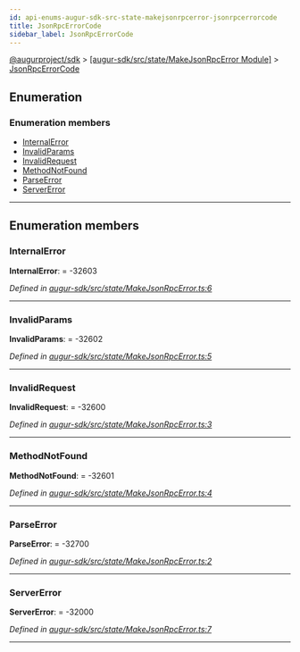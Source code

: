 ```yaml
---
id: api-enums-augur-sdk-src-state-makejsonrpcerror-jsonrpcerrorcode
title: JsonRpcErrorCode
sidebar_label: JsonRpcErrorCode
---
```


[@augurproject/sdk](api-readme.md) > [[augur-sdk/src/state/MakeJsonRpcError Module]](api-modules-augur-sdk-src-state-makejsonrpcerror-module.md) > [JsonRpcErrorCode](api-enums-augur-sdk-src-state-makejsonrpcerror-jsonrpcerrorcode.md)

## Enumeration

### Enumeration members

* [InternalError](api-enums-augur-sdk-src-state-makejsonrpcerror-jsonrpcerrorcode.md#internalerror)
* [InvalidParams](api-enums-augur-sdk-src-state-makejsonrpcerror-jsonrpcerrorcode.md#invalidparams)
* [InvalidRequest](api-enums-augur-sdk-src-state-makejsonrpcerror-jsonrpcerrorcode.md#invalidrequest)
* [MethodNotFound](api-enums-augur-sdk-src-state-makejsonrpcerror-jsonrpcerrorcode.md#methodnotfound)
* [ParseError](api-enums-augur-sdk-src-state-makejsonrpcerror-jsonrpcerrorcode.md#parseerror)
* [ServerError](api-enums-augur-sdk-src-state-makejsonrpcerror-jsonrpcerrorcode.md#servererror)

---

## Enumeration members

<a id="internalerror"></a>

###  InternalError

**InternalError**:  =  -32603

*Defined in [augur-sdk/src/state/MakeJsonRpcError.ts:6](https://github.com/AugurProject/augur/blob/3727cd4ec9/packages/augur-sdk/src/state/MakeJsonRpcError.ts#L6)*

___
<a id="invalidparams"></a>

###  InvalidParams

**InvalidParams**:  =  -32602

*Defined in [augur-sdk/src/state/MakeJsonRpcError.ts:5](https://github.com/AugurProject/augur/blob/3727cd4ec9/packages/augur-sdk/src/state/MakeJsonRpcError.ts#L5)*

___
<a id="invalidrequest"></a>

###  InvalidRequest

**InvalidRequest**:  =  -32600

*Defined in [augur-sdk/src/state/MakeJsonRpcError.ts:3](https://github.com/AugurProject/augur/blob/3727cd4ec9/packages/augur-sdk/src/state/MakeJsonRpcError.ts#L3)*

___
<a id="methodnotfound"></a>

###  MethodNotFound

**MethodNotFound**:  =  -32601

*Defined in [augur-sdk/src/state/MakeJsonRpcError.ts:4](https://github.com/AugurProject/augur/blob/3727cd4ec9/packages/augur-sdk/src/state/MakeJsonRpcError.ts#L4)*

___
<a id="parseerror"></a>

###  ParseError

**ParseError**:  =  -32700

*Defined in [augur-sdk/src/state/MakeJsonRpcError.ts:2](https://github.com/AugurProject/augur/blob/3727cd4ec9/packages/augur-sdk/src/state/MakeJsonRpcError.ts#L2)*

___
<a id="servererror"></a>

###  ServerError

**ServerError**:  =  -32000

*Defined in [augur-sdk/src/state/MakeJsonRpcError.ts:7](https://github.com/AugurProject/augur/blob/3727cd4ec9/packages/augur-sdk/src/state/MakeJsonRpcError.ts#L7)*

___

